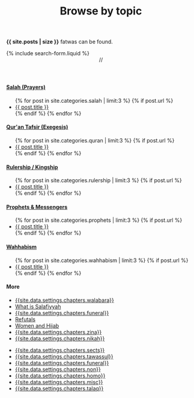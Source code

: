 ﻿---
title: Browse by topic
layout: page
active: topic
permalink: /topic/
---

<article class="post">
<p><b>{{ site.posts | size }}</b> fatwas can be found.</p>
{% include search-form.liquid %}

<br/>

<header class="major">
 <span class="date">//</span>
</header>

<div class="row">
 <div class="col-6 col-12-small">
<div class="box">
<h4><a class="icon solid fa fa-folder-open" href="/salah/"> Salah (Prayers)</a></h4>
<ul class="posts">
  {% for post in site.categories.salah | limit:3 %}
    {% if post.url %}
    <li><a href="{{ post.url }}">{{ post.title }}</a>
    </li>
    {% endif %}
  {% endfor %}
</ul>
</div>
</div>
 <div class="col-6 col-12-small">
<div class="box">
<h4><a class="icon solid fa fa-folder-open" href="/tafsir-quran/"> Qur'an Tafsir (Exegesis)</a></h4>
<ul class="posts">
  {% for post in site.categories.quran | limit:3 %}
    {% if post.url %}
    <li><a href="{{ post.url }}">{{ post.title }}</a>
    </li>
    {% endif %}
  {% endfor %}
</ul>
</div>
</div>
</div>

<div class="box">
<h4><a class="icon solid fa fa-folder-open" href="/rulership/"> Rulership / Kingship</a></h4>
<ul class="posts">
  {% for post in site.categories.rulership | limit:3 %}
    {% if post.url %}
    <li><a href="{{ post.url }}">{{ post.title }}</a>
    </li>
    {% endif %}
  {% endfor %}
</ul>
</div>

<div class="row">
 <div class="col-6 col-12-small">
<div class="box">
<h4><a class="icon solid fa fa-folder-open" href="/prophets/"> Prophets & Messengers</a></h4>
<ul class="posts">
  {% for post in site.categories.prophets | limit:3 %}
    {% if post.url %}
    <li><a href="{{ post.url }}">{{ post.title }}</a>
    </li>
    {% endif %}
  {% endfor %}
</ul>
</div>
</div>

 <div class="col-6 col-12-small">
 <div class="box">
<h4><a class="icon solid fa fa-folder-open" href="/wahhabism/"> Wahhabism</a></h4>
<ul class="posts">
  {% for post in site.categories.wahhabism | limit:3 %}
    {% if post.url %}
    <li><a href="{{ post.url }}">{{ post.title }}</a>
    </li>
    {% endif %}
  {% endfor %}
</ul>
</div>
 </div>
</div>

<div class="box">
<h4>More</h4>
<div class="row">
 <div class="col-6 col-12-small">
  <ul>
   <li><a class="icon solid fa fa-folder" href="/walabara/"> {{site.data.settings.chapters.walabara}}</a></li>
   <li><a class="icon solid fa fa-file" href="/faq/"> What is Salafiyyah</a></li>
   <li><a class="icon solid fa fa-folder" href="/madhabs/"> {{site.data.settings.chapters.funeral}}</a></li>
   <li><a class="icon solid fa fa-folder" href="/refutals/"> Refutals</a></li>
   <li><a class="icon solid fa fa-folder disabled" href="#"> Women and Hijab</a></li>
   <li><a class="icon solid fa fa-folder disabled" href="#"> {{site.data.settings.chapters.zina}}</a></li>
   <li><a class="icon solid fa fa-folder disabled" href="#"> {{site.data.settings.chapters.nikah}}</a></li>
  </ul>
 </div>
  <div class="col-6 col-12-small">
  <ul>
   <li><a class="icon solid fa fa-folder" href="/sects/"> {{site.data.settings.chapters.sects}}</a></li>
   <li><a class="icon solid fa fa-folder" href="/tawassul/"> {{site.data.settings.chapters.tawassul}}</a></li>
   <li><a class="icon solid fa fa-folder" href="/funerals/"> {{site.data.settings.chapters.funeral}}</a></li>
   <li><a class="icon solid fa fa-folder" href="/non-muslims/"> {{site.data.settings.chapters.non}}</a></li>
   <li><a class="icon solid fa fa-folder disabled" href="#"> {{site.data.settings.chapters.homo}}</a></li>
   <li><a class="icon solid fa fa-folder disabled" href="#"> {{site.data.settings.chapters.misc}}</a></li>
   <li><a class="icon solid fa fa-folder disabled" href="#"> {{site.data.settings.chapters.talaq}}</a></li>
  </ul>
 </div>
</div>
</div>
</article>